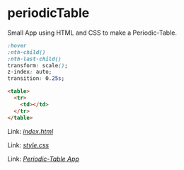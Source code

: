 # periodicTable

Small App using HTML and CSS to make a Periodic-Table.

```css
:hover
:nth-child()
:nth-last-child()
transform: scale();
z-index: auto;
transition: 0.25s;
```

```html
<table>
  <tr>
    <td></td>
  </tr>
</table>  
```

Link: [_index.html_](https://github.com/rubenSinzig/periodicTable/blob/main/index.html)

Link: [_style.css_](https://github.com/rubenSinzig/periodicTable/blob/main/css/style.css)

Link: [_Periodic-Table App_](https://rubensinzig.github.io/periodicTable/)
